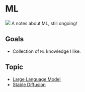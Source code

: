 # ML

![](/assets/kat.png) A notes about ML, still ongoing!

## Goals

- Collection of `ML` knowledge I like.

## Topic

- [Large Language Model](ml/large-language-model.md)
- [Stable Diffusion](ml/stable-diffusion.md)
